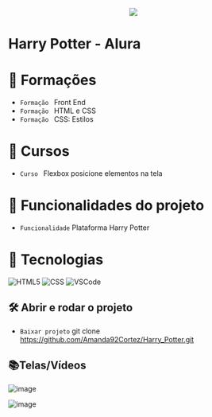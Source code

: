 <p align="center">
   <img src="http://img.shields.io/static/v1?label=STATUS&message=FINALIZADA&color=RED&style=for-the-badge" #vitrinedev/>
</p>

<h1>Harry Potter - Alura</h1>

# :pushpin: Formações
- `Formação ` Front End
- `Formação ` HTML e CSS
- `Formação ` CSS: Estilos

# :pushpin: Cursos
- `Curso ` Flexbox posicione elementos na tela
  
# :hammer: Funcionalidades do projeto
- `Funcionalidade` Plataforma Harry Potter

# :bookmark_tabs: Tecnologias
![HTML5](https://img.shields.io/badge/HTML-e06b12?style=for-the-badge&logo=html5&logoColor=white)
![CSS](https://img.shields.io/badge/CSS-1283e0?&style=for-the-badge&logo=css3&logoColor=white)
![VSCode](https://img.shields.io/badge/-VSCode-007ACC?style=for-the-badge&logo=visual-studio-code&logoColor=white)

## 🛠️ Abrir e rodar o projeto
- `Baixar projeto` git clone https://github.com/Amanda92Cortez/Harry_Potter.git

## 📚Telas/Vídeos
![image](https://github.com/Amanda92Cortez/Harry_Potter/assets/19363871/7fbe309e-1f3e-4654-bda6-6655f4260e96)

![image](https://github.com/Amanda92Cortez/Harry_Potter/assets/19363871/c1d49ce0-1bf2-4737-95a4-700382a8e1f4)
